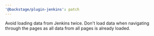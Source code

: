 ```yaml
---
'@backstage/plugin-jenkins': patch
---
```


Avoid loading data from Jenkins twice. Don't load data when navigating through the pages as all data from all pages is already loaded.
